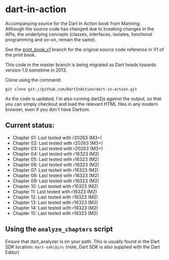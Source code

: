 dart-in-action
==============

Accompanying source for the Dart In Action book from Manning.  
Although the source code has changed due to breaking changes in the APIs, the underlying concepts (classes, interfaces,
isolates, functional programming and so-on, remain the same).

See the [print_book_v1](https://github.com/DartInAction/dart-in-action/tree/print_book_v1) branch for the original source code reference in V1 of the print book.

This code in the master branch is being migrated as Dart heads towards version 1.0 sometime in 2013.

Clone using the command:

    git clone git://github.com/DartInAction/dart-in-action.git

As the code is updated, I'm also running dart2js against the output, so that you can simply checkout 
and load the relevant HTML files in any modern browser, even if you don't have Dartium.

## Current status:

- Chapter 01: Last tested with r20263 (M3+)
- Chapter 02: Last tested with r20263 (M3+)
- Chapter 03: Last tested with r20263 (M3+)
- Chapter 04: Last tested with r16323 (M2)
- Chapter 05: Last tested with r16323 (M2)
- Chapter 06: Last tested with r16323 (M2)
- Chapter 07: Last tested with r16323 (M2)
- Chapter 08: Last tested with r16323 (M2)
- Chapter 09: Last tested with r16323 (M2)
- Chapter 10: Last tested with r16323 (M2)
- Chapter 11: Last tested with r16323 (M2)
- Chapter 12: Last tested with r16323 (M2)
- Chapter 13: Last tested with r16323 (M2)
- Chapter 14: Last tested with r16323 (M2)
- Chapter 15: Last tested with r16323 (M2)

## Using the `analyze_chapters` script

Ensure that dart_analyzer is on your path.  This is usually found in the Dart SDK location: `dart-sdk\bin\` (note, Dart SDK is also supplied with the Dart Editor)
